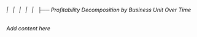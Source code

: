 ###### |   |   |   |   |   ├── Profitability Decomposition by Business Unit Over Time

*Add content here*
